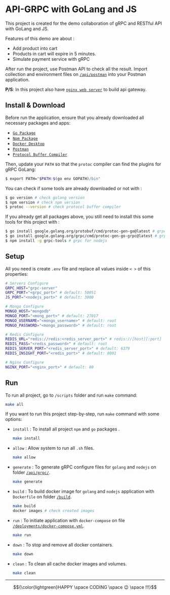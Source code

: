 # API-GRPC with GoLang and JS

This project is created for the demo collaboration of gRPC and RESTful API with GoLang and JS.

Features of this demo are about : 
* Add product into cart
* Products in cart will expire in 5 minutes.
* Simulate payment service with gRPC

After run the project, use Postman API to check all the result. Import collection and environment files on [`/api/postman`](/api/postman/) into your Postman application.

**P/S**: In this project also have [`nginx web server`](https://nginx.org/en/) to build api gateway.

## Install & Download 
Before run the application, ensure that you already downloaded all necessary packages and apps:
* [`Go Package`](https://go.dev/doc/install)
* [`Npm Package` ](https://nodejs.org/en/download/package-manager/current)
* [`Docker Desktop`](https://docs.docker.com/desktop/)
* [`Postman` ](https://www.postman.com/downloads/)
* [`Protocol Buffer Compiler`](https://grpc.io/docs/protoc-installation/)

Then, update your `PATH` so that the `protoc` compiler can find the plugins for gRPC GoLang:
```bash
$ export PATH="$PATH:$(go env GOPATH)/bin"
```

You can check if some tools are already downloaded or not with : 
```bash
$ go version # check golang version
$ npm version # check npm version
$ protoc --version # check protocol buffer compiler
```

If you already get all packages above, you still need to install this some tools for this project with : 
```bash
$ go install google.golang.org/protobuf/cmd/protoc-gen-go@latest # grpc for golang
$ go install google.golang.org/grpc/cmd/protoc-gen-go-grpc@latest # grpc for golang
$ npm install -g grpc-tools # grpc for nodejs
```

## Setup
All you need is create `.env` file and replace all values inside `< >` of this properties:
```bash
# Servers Configure
GRPC_HOST="grpc-server"
GRPC_PORT="<grpc_port>" # default: 50051
JS_PORT="<nodejs_port>" # default: 3000

# Mongo Configure
MONGO_HOST="mongodb"
MONGO_PORT="<mong_port>" # default: 27017
MONGO_USERNAME="<mongo_username>" # default: root
MONGO_PASSWORD="<mongo_password>" # default: root

# Redis Configure
REDIS_URL="redis://redis:<redis_server_port>" # redis://[host][:port]
REDIS_PASS="<redis_password>" # default: root
REDIS_SERVER_PORT="<redis_server_port>" # default: 6379
REDIS_INSIGHT_PORT="<redis_port>" # default: 8001

# Nginx Configure
NGINX_PORT="<nginx_port>" # default: 80
```
## Run
To run all project, go to `/scripts` folder and run `make` command:
```bash
make all
``` 
If you want to run this project step-by-step, run `make` command with some options:
* `install` : To install all project `npm` and `go` packages .

    ```bash
    make install
    ```
* `allow` : Allow system to run all `.sh` files.
    ```bash
    make allow
    ```
* `generate` : To generate gRPC configure files for `golang` and `nodejs` on folder [`/api/grpc/`](./api/grpc/).
    ```bash
    make generate
    ```
* `build` : To build docker image for `golang` and `nodejs` application with `Dockerfile` on folder [`/build`](./build/).
    ```bash
    make build
    docker images # check created images
    ```
* `run` : To initiate application with `docker-compose` on file [`/deployments/docker-compose.yml`](./deployments/docker-compose.yml).
    ```bash
    make run
    ```
* `down` : To stop and remove all docker containers.
    ```bash
    make down
* `clean` : To clean all cache docker images and volumes.
    ```bash
    make clean
    ```
---
$${\color{lightgreen}HAPPY \space CODING \space 😉 \space !!!}$$	